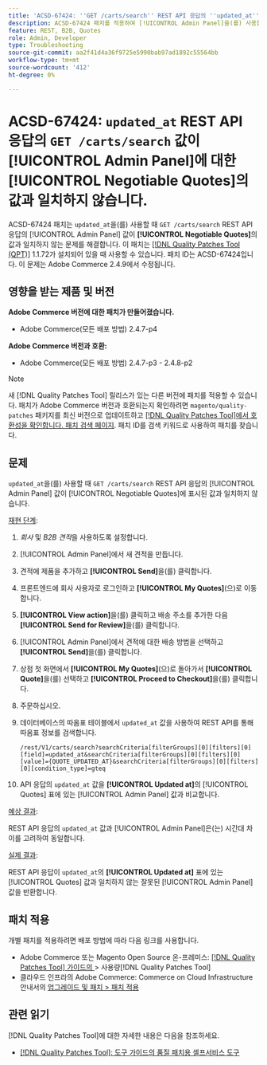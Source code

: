 ```yaml
---
title: 'ACSD-67424: ''GET /carts/search'' REST API 응답의 ''updated_at'' 값이 [!UICONTROL Admin Panel]에 대한 [!UICONTROL Negotiable Quotes]의 값과 일치하지 않습니다.'
description: ACSD-67424 패치를 적용하여 [!UICONTROL Admin Panel]을(를) 사용할 때 'GET /carts/search' REST API 응답의 'updated_at' 값이 [!UICONTROL Negotiable Quotes]의 값과 일치하지 않는 Adobe Commerce 문제를 해결합니다.
feature: REST, B2B, Quotes
role: Admin, Developer
type: Troubleshooting
source-git-commit: aa2f41d4a36f9725e5990bab97ad1892c55564bb
workflow-type: tm+mt
source-wordcount: '412'
ht-degree: 0%

---
```



# ACSD-67424: `updated_at` REST API 응답의 `GET /carts/search` 값이 [!UICONTROL Admin Panel]에 대한 [!UICONTROL Negotiable Quotes]의 값과 일치하지 않습니다.

ACSD-67424 패치는 `updated_at`을(를) 사용할 때 `GET /carts/search` REST API 응답의 [!UICONTROL Admin Panel] 값이 **[!UICONTROL Negotiable Quotes]**&#x200B;의 값과 일치하지 않는 문제를 해결합니다. 이 패치는 [[!DNL Quality Patches Tool (QPT)]](/help/tools/quality-patches-tool/quality-patches-tool-to-self-serve-quality-patches.md) 1.1.72가 설치되어 있을 때 사용할 수 있습니다. 패치 ID는 ACSD-67424입니다. 이 문제는 Adobe Commerce 2.4.9에서 수정됩니다.

## 영향을 받는 제품 및 버전

**Adobe Commerce 버전에 대한 패치가 만들어졌습니다.**

* Adobe Commerce(모든 배포 방법) 2.4.7-p4

**Adobe Commerce 버전과 호환:**

* Adobe Commerce(모든 배포 방법) 2.4.7-p3 - 2.4.8-p2

>[!NOTE]
>
>새 [!DNL Quality Patches Tool] 릴리스가 있는 다른 버전에 패치를 적용할 수 있습니다. 패치가 Adobe Commerce 버전과 호환되는지 확인하려면 `magento/quality-patches` 패키지를 최신 버전으로 업데이트하고 [[!DNL Quality Patches Tool]에서 호환성을 확인합니다. 패치 검색 페이지](https://experienceleague.adobe.com/tools/commerce-quality-patches/index.html). 패치 ID를 검색 키워드로 사용하여 패치를 찾습니다.

## 문제

`updated_at`을(를) 사용할 때 `GET /carts/search` REST API 응답의 [!UICONTROL Admin Panel] 값이 [!UICONTROL Negotiable Quotes]에 표시된 값과 일치하지 않습니다.

<u>재현 단계</u>:

1. *회사* 및 *B2B 견적*&#x200B;을 사용하도록 설정합니다.
1. [!UICONTROL Admin Panel]에서 새 견적을 만듭니다.
1. 견적에 제품을 추가하고 **[!UICONTROL Send]**&#x200B;을(를) 클릭합니다.
1. 프론트엔드에 회사 사용자로 로그인하고 **[!UICONTROL My Quotes]**(으)로 이동합니다.
1. **[!UICONTROL View action]**&#x200B;을(를) 클릭하고 배송 주소를 추가한 다음 **[!UICONTROL Send for Review]**&#x200B;을(를) 클릭합니다.
1. [!UICONTROL Admin Panel]에서 견적에 대한 배송 방법을 선택하고 **[!UICONTROL Send]**&#x200B;을(를) 클릭합니다.
1. 상점 첫 화면에서 **[!UICONTROL My Quotes]**(으)로 돌아가서 **[!UICONTROL Quote]**&#x200B;을(를) 선택하고 **[!UICONTROL Proceed to Checkout]**&#x200B;을(를) 클릭합니다.
1. 주문하십시오.
1. 데이터베이스의 따옴표 테이블에서 `updated_at` 값을 사용하여 REST API를 통해 따옴표 정보를 검색합니다.

   ```
   /rest/V1/carts/search?searchCriteria[filterGroups][0][filters][0][field]=updated_at&searchCriteria[filterGroups][0][filters][0][value]={QUOTE_UPDATED_AT}&searchCriteria[filterGroups][0][filters][0][condition_type]=gteq
   ```

1. API 응답의 `updated_at` 값을 **[!UICONTROL Updated at]**&#x200B;의 [!UICONTROL Quotes] 표에 있는 [!UICONTROL Admin Panel] 값과 비교합니다.

<u>예상 결과</u>:

REST API 응답의 `updated_at` 값과 [!UICONTROL Admin Panel]은(는) 시간대 차이를 고려하여 동일합니다.

<u>실제 결과</u>:

REST API 응답이 `updated_at`의 **[!UICONTROL Updated at]** 표에 있는 [!UICONTROL Quotes] 값과 일치하지 않는 잘못된 [!UICONTROL Admin Panel] 값을 반환합니다.

## 패치 적용

개별 패치를 적용하려면 배포 방법에 따라 다음 링크를 사용합니다.

* Adobe Commerce 또는 Magento Open Source 온-프레미스: [[!DNL Quality Patches Tool]  가이드의 &#x200B;](/help/tools/quality-patches-tool/usage.md)> 사용량[!DNL Quality Patches Tool]
* 클라우드 인프라의 Adobe Commerce: Commerce on Cloud Infrastructure 안내서의 [업그레이드 및 패치 > 패치 적용](https://experienceleague.adobe.com/docs/commerce-cloud-service/user-guide/develop/upgrade/apply-patches.html)

## 관련 읽기

[!DNL Quality Patches Tool]에 대한 자세한 내용은 다음을 참조하세요.

* [[!DNL Quality Patches Tool]: 도구 가이드의 품질 패치용 셀프서비스 도구](/help/tools/quality-patches-tool/quality-patches-tool-to-self-serve-quality-patches.md)
